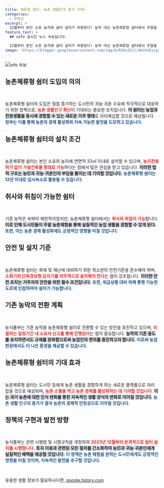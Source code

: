 ```yaml
---
title: 체류형 쉼터, 농촌 생활인구 증가 기대!
categories:
  - 부동산
excerpt: >
  12월부터 본인 소유 농지에 쉼터 설치가 허용된다! 농막 대신 농촌체류형 쉼터에서 주말을 즐기며 농촌 생활을 체험해보세요. 도시에서 농촌으로의 이동이 가속화될 전망!
feature_text: >
  ## info 실시간 뉴스 속보입니다.

  12월부터 본인 소유 농지에 쉼터 설치가 허용된다! 농막 대신 농촌체류형 쉼터에서 주말을 즐기며 농촌 생활을 체험해보세요. 도시에서 농촌으로의 이동이 가속화될 전망!
image: 'https://blogger.googleusercontent.com/img/b/R29vZ2xl/AVvXsEixyZcFfHzMRdzZMjFBmAUKJYCLCGyLL1o632UiGVXcaFdKo_bkvkuCioo0uUKlGfBVcT3P84aROyZIXSBEx3Aw5nCQ3pTgDom1WDC4m8eifvWiAmWEEVb4x6G_l8C0QH225ldMjyaFvpxGEBGNO37VmDTDMHGhJPq73UglMfDca1-0aw/s1600/blogspot.png'
---
```


<p><img src="https://blogger.googleusercontent.com/img/b/R29vZ2xl/AVvXsEixyZcFfHzMRdzZMjFBmAUKJYCLCGyLL1o632UiGVXcaFdKo_bkvkuCioo0uUKlGfBVcT3P84aROyZIXSBEx3Aw5nCQ3pTgDom1WDC4m8eifvWiAmWEEVb4x6G_l8C0QH225ldMjyaFvpxGEBGNO37VmDTDMHGhJPq73UglMfDca1-0aw/s1600/blogspot.png" alt="info 속보" /></p>

<h2 data-ke-size="size26">농촌체류형 쉼터 도입의 의의</h2>

<p data-ke-size="size16">&nbsp;</p>

<p>농촌체류형 쉼터의 도입은 점점 증가하는 도시민의 귀농·귀촌 수요에 적극적으로 대응하기 위한 정책으로, <b><span style="color: #ee2323;">농촌 생활인구 확산</span></b>이 기대되는 중요한 조치입니다. <b><span style="background-color: #21538527;">이 쉼터는 농업과 전원생활을 동시에 경험할 수 있는 새로운 거주 형태</span></b>로 자리매김할 것으로 예상됩니다. <b><span style="color: #1a5490;">정부는 이를 통해 농촌의 경제 활성화와 지속 가능한 발전을 도모하고 있습니다.</span></b></p>

<h2 data-ke-size="size26">농촌체류형 쉼터의 설치 조건</h2>

<p data-ke-size="size16">&nbsp;</p>

<p>농촌체류형 쉼터는 본인 소유의 농지에 연면적 33㎡ 이내로 설치할 수 있으며, <b><span style="color: #ee2323;">농지전용허가 없이 가설건축물 형태로 가능</span></b>하다는 점에서 많은 관심을 받고 있습니다. <b><span style="background-color: #21538527;">이러한 법적 구조는 농민과 귀농·귀촌인의 부담을 줄이는 데 기여할 것입니다.</span></b> <b><span style="color: #1a5490;">농촌체류형 쉼터는 12년 이내로 임시숙소로 활용될 수 있습니다.</span></b></p>

<h2 data-ke-size="size26">취사와 취침이 가능한 쉼터</h2>

<p data-ke-size="size16">&nbsp;</p>

<p>기존 농막은 숙박이 제한적이었지만, 농촌체류형 쉼터에서는 <b><span style="color: #ee2323;">취사와 취침이 가능</span></b>합니다. <b><span style="background-color: #21538527;">이로 인해 도시민들이 주말 농촌체험을 통해 실질적인 농업 생활을 경험할 수 있게 된다.</span></b> <b><span style="color: #1a5490;">또한, 이는 농촌 경제 활성화에도 긍정적인 영향을 미칠 것입니다.</span></b></p>

<h2 data-ke-size="size26">안전 및 설치 기준</h2>

<p data-ke-size="size16">&nbsp;</p>

<p>농촌체류형 쉼터는 화재 및 재난에 대비하기 위한 최소한의 안전기준을 준수해야 하며, <b><span style="color: #ee2323;">소화기와 단독경보형 감지기를 의무적으로 설치해야 한다</span></b>는 점이 강조됩니다. <b><span style="background-color: #21538527;">이러한 안전 조치는 거주자의 안전을 위한 필수 조건입니다.</span></b> <b><span style="color: #1a5490;">또한, 위급상황 대비 위해 통행 가능한 도로에 인접하여야 설치가 가능합니다.</span></b></p>

<h2 data-ke-size="size26">기존 농막의 전환 계획</h2>

<p data-ke-size="size16">&nbsp;</p>

<p>농식품부는 기존 농막을 농촌체류형 쉼터로 전환할 수 있는 방안을 추진하고 있으며, <b><span style="color: #ee2323;">이 절차는 일정기간 내 소유자 신고를 통해 진행된다</span></b>는 점이 중요합니다. <b><span style="background-color: #21538527;">농막의 기존 용도를 유지하면서도 규제를 완화함으로써 농업인의 편의를 증진하고자 합니다.</span></b> <b><span style="color: #1a5490;">이로써 농업 현장에서도 더 나은 환경을 제공할 수 있습니다.</span></b></p>

<h2 data-ke-size="size26">농촌체류형 쉼터의 기대 효과</h2>

<p data-ke-size="size16">&nbsp;</p>

<p>농촌체류형 쉼터는 도시민 등에게 농촌 생활을 경험하게 하는 새로운 플랫폼으로 자리 잡을 것으로 예상되며, <b><span style="color: #ee2323;">농촌 소멸을 막고 농촌 경제를 활성화하는 데 기여할 것입니다</span></b>. <b><span style="background-color: #21538527;">이는 과거 농촌에 대한 인식 변화를 통한 지속적인 생활 양식의 변화로 이어질 것입니다.</span></b> <b><span style="color: #1a5490;">농촌 생활 인구의 증가가 결국 농촌의 경제적 안정성으로 이어질 것입니다.</span></b></p>

<h2 data-ke-size="size26">정책의 구현과 발전 방향</h2>

<p data-ke-size="size16">&nbsp;</p>

<p>농식품부는 관련 시행령 및 시행규칙을 개정하여 <b><span style="color: #ee2323;">2023년 12월부터 본격적으로 쉼터 설치를 시행합니다</span></b>. <b><span style="background-color: #21538527;">토지 이용과 관련된 모든 절차를 간소화하여 농민과 귀농·귀촌인에게 실질적인 혜택을 제공할 것입니다.</span></b> <b><span style="color: #1a5490;">이 정책은 농촌 체험을 원하는 도시민에게도 긍정적인 영향을 미칠 것이며, 지속적인 발전을 추구할 것입니다.</span></b></p>

<p data-ke-size="size16">&nbsp;</p>
유용한 생활 정보가 필요하시다면, <a href="https://qoogle.tistory.com" rel="dofollow">qoogle.tistory.com</a>


